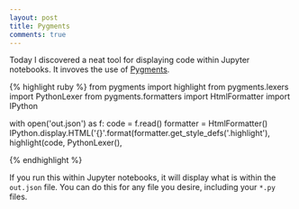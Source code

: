 ```yaml
---
layout: post
title: Pygments
comments: true
---
```


Today I discovered a neat tool for displaying code within Jupyter notebooks. It invoves the use of [Pygments](https://pygments.org/). 

{% highlight ruby %}
from pygments import highlight
from pygments.lexers import PythonLexer
from pygments.formatters import HtmlFormatter
import IPython


with open('out.json') as f:
    code = f.read()
formatter = HtmlFormatter()
IPython.display.HTML('<style type="text/css">{}</style>{}'.format(formatter.get_style_defs('.highlight'), 
                                                                  highlight(code, PythonLexer(), 


{% endhighlight %}

If you run this within Jupyter notebooks, it will display what is within the `out.json` file. You can do this for any file you desire, including your `*.py` files. 